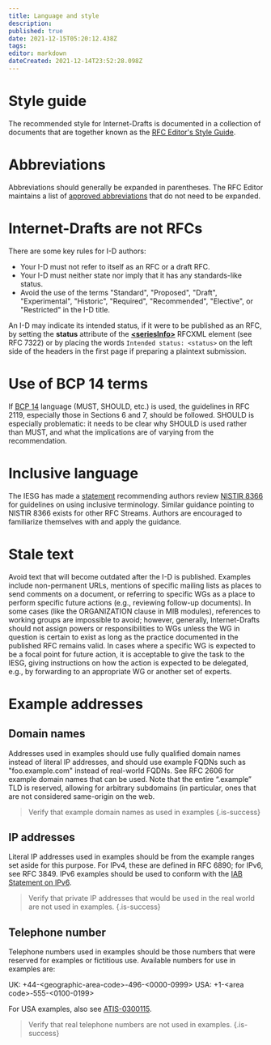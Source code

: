 ```yaml
---
title: Language and style
description: 
published: true
date: 2021-12-15T05:20:12.438Z
tags: 
editor: markdown
dateCreated: 2021-12-14T23:52:28.098Z
---
```


# Style guide
The recommended style for Internet-Drafts is documented in a collection of documents that are together known as the [RFC Editor's Style Guide](https://www.rfc-editor.org/styleguide/).

# Abbreviations
Abbreviations should generally be expanded in parentheses.  The RFC Editor maintains a list of [approved abbreviations](https://www.rfc-editor.org/materials/abbrev.expansion.txt) that do not need to be expanded.

# Internet-Drafts are not RFCs
There are some key rules for I-D authors:
* Your I-D must not refer to itself as an RFC or a draft RFC.
* Your I-D must neither state nor imply that it has any standards-like status.
* Avoid the use of the terms "Standard", "Proposed", "Draft", "Experimental", "Historic", "Required", "Recommended", "Elective", or "Restricted" in the I-D title. 

An I-D may indicate its intended status, if it were to be published as an RFC, by setting the **status** attribute of the [**\<seriesInfo\>**](https://authors.ietf.org/en/rfcxml-vocabulary#seriesinfo) RFCXML element (see RFC 7322) or by placing the words `Intended status: <status>` on the left side of the headers in the first page if preparing a plaintext submission.

# Use of BCP 14 terms
If [BCP 14](https://www.rfc-editor.org/info/bcp14) language (MUST, SHOULD, etc.) is used, the guidelines in RFC 2119, especially those in Sections 6 and 7, should be followed. SHOULD is especially problematic: it needs to be clear why SHOULD is used rather than MUST, and what the implications are of varying from the recommendation.

# Inclusive language
The IESG has made a [statement](https://www.ietf.org/about/groups/iesg/statements/on-inclusive-language/) recommending authors review [NISTIR 8366](https://doi.org/10.6028/NIST.IR.8366) for guidelines on using inclusive terminology. Similar guidance pointing to NISTIR 8366 exists for other RFC Streams. Authors are encouraged to familiarize themselves with and apply the guidance.

# Stale text
Avoid text that will become outdated after the I-D is published. Examples include non-permanent URLs, mentions of specific mailing lists as places to send comments on a document, or referring to specific WGs as a place to perform specific future actions (e.g., reviewing follow-up documents). In some cases (like the ORGANIZATION clause in MIB modules), references to working groups are impossible to avoid; however, generally, Internet-Drafts should not assign powers or responsibilities to WGs unless the WG in question is certain to exist as long as the practice documented in the published RFC remains valid. In cases where a specific WG is expected to be a focal point for future action, it is acceptable to give the task to the IESG, giving instructions on how the action is expected to be delegated, e.g., by forwarding to an appropriate WG or another set of experts.

# Example addresses
## Domain names
Addresses used in examples should use fully qualified domain names instead of literal IP addresses, and should use example FQDNs such as "foo.example.com" instead of real-world FQDNs. See RFC 2606 for example domain names that can be used. Note that the entire “.example” TLD is reserved, allowing for arbitrary subdomains (in particular, ones that are not considered same-origin on the web.

> Verify that example domain names as used in examples
{.is-success}

## IP addresses
Literal IP addresses used in examples should be from the example ranges set aside for this purpose. For IPv4, these are defined in RFC 6890; for IPv6, see RFC 3849. IPv6 examples should be used to conform with the [IAB Statement on IPv6](https://www.iab.org/2016/11/07/iab-statement-on-ipv6).

> Verify that private IP addresses that would be used in the real world are not used in examples.
{.is-success}

## Telephone number
Telephone numbers used in examples should be those numbers that were reserved for examples or fictitious use. Available numbers for use in examples are:

UK: +44-\<geographic-area-code\>-496-\<0000-0999\>
USA: +1-\<area code\>-555-\<0100-0199\>

For USA examples, also see [ATIS-0300115](https://www.nationalnanpa.com/pdf/NRUF/ATIS-0300115.pdf).
  
> Verify that real telephone numbers are not used in examples.
{.is-success}
